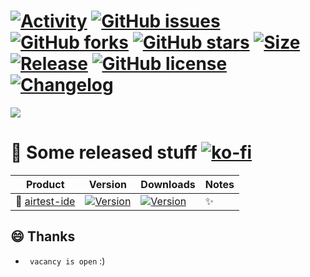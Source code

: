 # [![Activity](https://img.shields.io/github/commit-activity/m/EpicMorg/chocolatey?label=commits&style=flat-square)](https://github.com/EpicMorg/chocolatey/commits) [![GitHub issues](https://img.shields.io/github/issues/EpicMorg/chocolatey.svg?style=popout-square)](https://github.com/EpicMorg/chocolatey/issues) [![GitHub forks](https://img.shields.io/github/forks/EpicMorg/chocolatey.svg?style=popout-square)](https://github.com/EpicMorg/chocolatey/network) [![GitHub stars](https://img.shields.io/github/stars/EpicMorg/chocolatey.svg?style=popout-square)](https://github.com/EpicMorg/chocolatey/stargazers)  [![Size](https://img.shields.io/github/repo-size/EpicMorg/chocolatey?label=size&style=flat-square)](https://github.com/EpicMorg/chocolatey/archive/master.zip) [![Release](https://img.shields.io/github/v/release/EpicMorg/chocolatey?style=flat-square)](https://github.com/EpicMorg/chocolatey/releases)  [![GitHub license](https://img.shields.io/github/license/EpicMorg/chocolatey.svg?style=popout-square)](LICENSE.md) [![Changelog](https://img.shields.io/badge/Changelog-yellow.svg?style=popout-square)](CHANGELOG.md)

![](https://rawcdn.githack.com/EpicMorg/chocolatey/f417f8672891b4ea65928fac2be14a51b55957d3/.github/logo.png)

# :pushpin: Some released stuff  [![ko-fi](https://www.ko-fi.com/img/githubbutton_sm.svg)](https://ko-fi.com/B0B81CUI4)

 Product | Version   | Downloads | Notes
| ------  | ------ | ------ | ------
| :open_file_folder: [airtest-ide](./chocolatey/airtest-ide) |  [![Version](https://img.shields.io/chocolatey/v/airtest-ide?label=version&style=for-the-badge)](https://chocolatey.org/packages/airtest-ide/) | [![Version](https://img.shields.io/chocolatey/dt/airtest-ide?style=for-the-badge)](https://chocolatey.org/packages/airtest-ide/) | :sparkles:

## :smile: Thanks
* ` vacancy is open` :)
